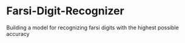 # Farsi-Digit-Recognizer
Building a model for recognizing farsi digits with the highest possible accuracy
